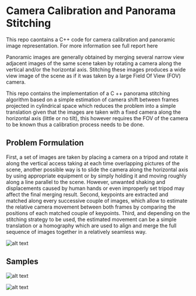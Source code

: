 # Camera Calibration and Panorama Stitching
This repo caontains a C++ code for camera calibration and panoramic image representation. For more information see full report here 

Panoramic images are generally obtained by merging several narrow view adjacent images of the same scene taken by rotating a camera along the vertical and/or the horizontal axis. Stitching these images produces a wide view image of the scene as if it was taken by a large Field Of View (FOV) camera.

This repo contains the implementation of a C ++ panorama stitching algorithm based on a simple estimation of camera shift between frames projected in cylindrical space which reduces the problem into a simple translation given that the images are taken with a fixed camera along the horizontal axis (little or no tilt), this however requires the FOV of the camera to be known thus a calibration process needs to be done.

## Problem Formulation
First, a set of images are taken by placing a camera on a tripod and rotate it along the vertical access taking at each time overlapping pictures of the scene, another possible way is to slide the camera along the horizontal axis by using appropriate equipment or by simply holding it and moving roughly along a line parallel to the scene. However, unwanted shaking and displacements caused by human hands or even improperly set tripod may affect the final merging result. Second, keypoints are extracted and matched along every successive couple of images, which allow to estimate the relative camera movement between both frames by comparing the positions of each matched couple of keypoints. Third, and depending on the stitching strategy to be used, the estimated movement can be a simple translation or a homography which are used to align and merge the full sequence of images together in a relatively seamless way.

![alt text](images/process.PNG "process")

## Samples


![alt text](images/dolomities.jpg "pano 1")

![alt text](images/pano2.PNG "pano 2")
